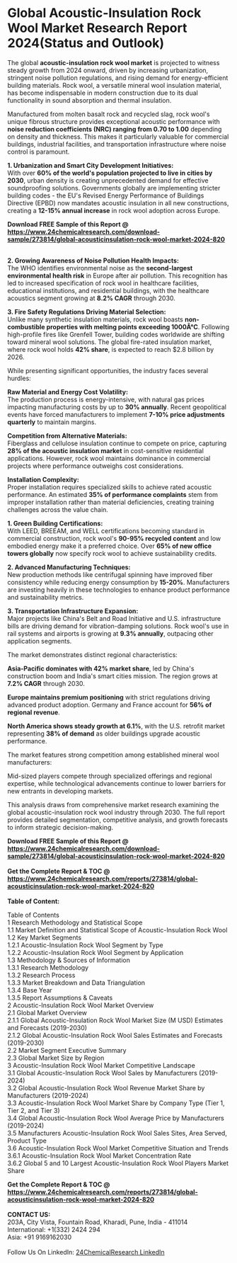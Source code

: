 <h1>Global Acoustic-Insulation Rock Wool Market Research Report 2024(Status and Outlook)</h1><p>The global <strong>acoustic-insulation rock wool market</strong> is projected to witness steady growth from 2024 onward, driven by increasing urbanization, stringent noise pollution regulations, and rising demand for energy-efficient building materials. Rock wool, a versatile mineral wool insulation material, has become indispensable in modern construction due to its dual functionality in sound absorption and thermal insulation.</p><p>Manufactured from molten basalt rock and recycled slag, rock wool's unique fibrous structure provides exceptional acoustic performance with <strong>noise reduction coefficients (NRC) ranging from 0.70 to 1.00</strong> depending on density and thickness. This makes it particularly valuable for commercial buildings, industrial facilities, and transportation infrastructure where noise control is paramount.</p><p><strong>1. Urbanization and Smart City Development Initiatives:</strong><br>
With over <strong>60% of the world's population projected to live in cities by 2030</strong>, urban density is creating unprecedented demand for effective soundproofing solutions. Governments globally are implementing stricter building codes - the EU's Revised Energy Performance of Buildings Directive (EPBD) now mandates acoustic insulation in all new constructions, creating a <strong>12-15% annual increase</strong> in rock wool adoption across Europe.</p><div><b>Download FREE Sample of this Report @ 
            <a href="https://www.24chemicalresearch.com/download-sample/273814/global-acousticinsulation-rock-wool-market-2024-820">
            https://www.24chemicalresearch.com/download-sample/273814/global-acousticinsulation-rock-wool-market-2024-820</a></b></div><br><p><strong>2. Growing Awareness of Noise Pollution Health Impacts:</strong><br>
The WHO identifies environmental noise as the <strong>second-largest environmental health risk</strong> in Europe after air pollution. This recognition has led to increased specification of rock wool in healthcare facilities, educational institutions, and residential buildings, with the healthcare acoustics segment growing at <strong>8.2% CAGR</strong> through 2030.</p><p><strong>3. Fire Safety Regulations Driving Material Selection:</strong><br>
Unlike many synthetic insulation materials, rock wool boasts <strong>non-combustible properties with melting points exceeding 1000Â°C</strong>. Following high-profile fires like Grenfell Tower, building codes worldwide are shifting toward mineral wool solutions. The global fire-rated insulation market, where rock wool holds <strong>42% share</strong>, is expected to reach $2.8 billion by 2026.</p><p>While presenting significant opportunities, the industry faces several hurdles:</p><p><strong>Raw Material and Energy Cost Volatility:</strong><br>
    The production process is energy-intensive, with natural gas prices impacting manufacturing costs by up to <strong>30% annually</strong>. Recent geopolitical events have forced manufacturers to implement <strong>7-10% price adjustments quarterly</strong> to maintain margins.</p><p><strong>Competition from Alternative Materials:</strong><br>
    Fiberglass and cellulose insulation continue to compete on price, capturing <strong>28% of the acoustic insulation market</strong> in cost-sensitive residential applications. However, rock wool maintains dominance in commercial projects where performance outweighs cost considerations.</p><p><strong>Installation Complexity:</strong><br>
    Proper installation requires specialized skills to achieve rated acoustic performance. An estimated <strong>35% of performance complaints</strong> stem from improper installation rather than material deficiencies, creating training challenges across the value chain.</p><p><strong>1. Green Building Certifications:</strong><br>
With LEED, BREEAM, and WELL certifications becoming standard in commercial construction, rock wool's <strong>90-95% recycled content</strong> and low embodied energy make it a preferred choice. Over <strong>65% of new office towers globally</strong> now specify rock wool to achieve sustainability credits.</p><p><strong>2. Advanced Manufacturing Techniques:</strong><br>
New production methods like centrifugal spinning have improved fiber consistency while reducing energy consumption by <strong>15-20%</strong>. Manufacturers are investing heavily in these technologies to enhance product performance and sustainability metrics.</p><p><strong>3. Transportation Infrastructure Expansion:</strong><br>
Major projects like China's Belt and Road Initiative and U.S. infrastructure bills are driving demand for vibration-damping solutions. Rock wool's use in rail systems and airports is growing at <strong>9.3% annually</strong>, outpacing other application segments.</p><p>The market demonstrates distinct regional characteristics:</p><p><strong>Asia-Pacific dominates with 42% market share</strong>, led by China's construction boom and India's smart cities mission. The region grows at <strong>7.2% CAGR</strong> through 2030.</p><p><strong>Europe maintains premium positioning</strong> with strict regulations driving advanced product adoption. Germany and France account for <strong>56% of regional revenue</strong>.</p><p><strong>North America shows steady growth at 6.1%</strong>, with the U.S. retrofit market representing <strong>38% of demand</strong> as older buildings upgrade acoustic performance.</p><p>The market features strong competition among established mineral wool manufacturers:</p><p>Mid-sized players compete through specialized offerings and regional expertise, while technological advancements continue to lower barriers for new entrants in developing markets.</p><p>This analysis draws from comprehensive market research examining the global acoustic-insulation rock wool industry through 2030. The full report provides detailed segmentation, competitive analysis, and growth forecasts to inform strategic decision-making.</p><div><b>Download FREE Sample of this Report @ 
            <a href="https://www.24chemicalresearch.com/download-sample/273814/global-acousticinsulation-rock-wool-market-2024-820">
            https://www.24chemicalresearch.com/download-sample/273814/global-acousticinsulation-rock-wool-market-2024-820</a></b></div><br><div><b>Get the Complete Report & TOC @ 
            <a href="https://www.24chemicalresearch.com/reports/273814/global-acousticinsulation-rock-wool-market-2024-820">
            https://www.24chemicalresearch.com/reports/273814/global-acousticinsulation-rock-wool-market-2024-820</a></b></div><br>
            <b>Table of Content:</b><p>Table of Contents<br />
1 Research Methodology and Statistical Scope<br />
1.1 Market Definition and Statistical Scope of Acoustic-Insulation Rock Wool<br />
1.2 Key Market Segments<br />
1.2.1 Acoustic-Insulation Rock Wool Segment by Type<br />
1.2.2 Acoustic-Insulation Rock Wool Segment by Application<br />
1.3 Methodology & Sources of Information<br />
1.3.1 Research Methodology<br />
1.3.2 Research Process<br />
1.3.3 Market Breakdown and Data Triangulation<br />
1.3.4 Base Year<br />
1.3.5 Report Assumptions & Caveats<br />
2 Acoustic-Insulation Rock Wool Market Overview<br />
2.1 Global Market Overview<br />
2.1.1 Global Acoustic-Insulation Rock Wool Market Size (M USD) Estimates and Forecasts (2019-2030)<br />
2.1.2 Global Acoustic-Insulation Rock Wool Sales Estimates and Forecasts (2019-2030)<br />
2.2 Market Segment Executive Summary<br />
2.3 Global Market Size by Region<br />
3 Acoustic-Insulation Rock Wool Market Competitive Landscape<br />
3.1 Global Acoustic-Insulation Rock Wool Sales by Manufacturers (2019-2024)<br />
3.2 Global Acoustic-Insulation Rock Wool Revenue Market Share by Manufacturers (2019-2024)<br />
3.3 Acoustic-Insulation Rock Wool Market Share by Company Type (Tier 1, Tier 2, and Tier 3)<br />
3.4 Global Acoustic-Insulation Rock Wool Average Price by Manufacturers (2019-2024)<br />
3.5 Manufacturers Acoustic-Insulation Rock Wool Sales Sites, Area Served, Product Type<br />
3.6 Acoustic-Insulation Rock Wool Market Competitive Situation and Trends<br />
3.6.1 Acoustic-Insulation Rock Wool Market Concentration Rate<br />
3.6.2 Global 5 and 10 Largest Acoustic-Insulation Rock Wool Players Market Share </p><div><b>Get the Complete Report & TOC @ 
            <a href="https://www.24chemicalresearch.com/reports/273814/global-acousticinsulation-rock-wool-market-2024-820">
            https://www.24chemicalresearch.com/reports/273814/global-acousticinsulation-rock-wool-market-2024-820</a></b></div><br><b>CONTACT US:</b><br>
            203A, City Vista, Fountain Road, Kharadi, Pune, India - 411014<br>
            International: +1(332) 2424 294<br>
            Asia: +91 9169162030 <br><br>
            Follow Us On LinkedIn: <a href="https://www.linkedin.com/company/24chemicalresearch/">24ChemicalResearch LinkedIn</a>